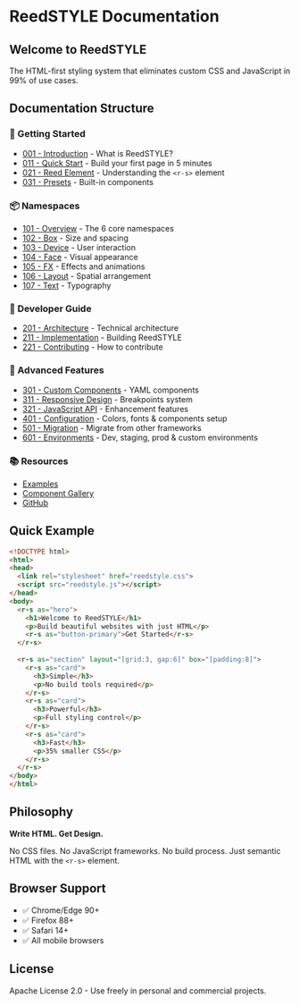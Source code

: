 # ReedSTYLE Documentation

## Welcome to ReedSTYLE

The HTML-first styling system that eliminates custom CSS and JavaScript in 99% of use cases.

## Documentation Structure

### 🚀 Getting Started
- [001 - Introduction](001-introduction.md) - What is ReedSTYLE?
- [011 - Quick Start](011-quick-start.md) - Build your first page in 5 minutes
- [021 - Reed Element](021-reed-element.md) - Understanding the `<r-s>` element
- [031 - Presets](031-presets.md) - Built-in components

### 📦 Namespaces
- [101 - Overview](101-namespaces-overview.md) - The 6 core namespaces
- [102 - Box](102-box.md) - Size and spacing
- [103 - Device](103-device.md) - User interaction
- [104 - Face](104-face.md) - Visual appearance
- [105 - FX](105-fx.md) - Effects and animations
- [106 - Layout](106-layout.md) - Spatial arrangement
- [107 - Text](107-text.md) - Typography

### 🔧 Developer Guide
- [201 - Architecture](201-architecture.md) - Technical architecture
- [211 - Implementation](211-implementation.md) - Building ReedSTYLE
- [221 - Contributing](221-contributing.md) - How to contribute

### 🎯 Advanced Features
- [301 - Custom Components](301-custom-components.md) - YAML components
- [311 - Responsive Design](311-responsive-design.md) - Breakpoints system
- [321 - JavaScript API](321-javascript-api.md) - Enhancement features
- [401 - Configuration](401-configuration.md) - Colors, fonts & components setup
- [501 - Migration](501-migration.md) - Migrate from other frameworks
- [601 - Environments](601-environments.md) - Dev, staging, prod & custom environments

### 📚 Resources
- [Examples](https://reedstyle.dev/examples)
- [Component Gallery](https://reedstyle.dev/gallery)
- [GitHub](https://github.com/reedstyle)

## Quick Example

```html
<!DOCTYPE html>
<html>
<head>
  <link rel="stylesheet" href="reedstyle.css">
  <script src="reedstyle.js"></script>
</head>
<body>
  <r-s as="hero">
    <h1>Welcome to ReedSTYLE</h1>
    <p>Build beautiful websites with just HTML</p>
    <r-s as="button-primary">Get Started</r-s>
  </r-s>
  
  <r-s as="section" layout="[grid:3, gap:6]" box="[padding:8]">
    <r-s as="card">
      <h3>Simple</h3>
      <p>No build tools required</p>
    </r-s>
    <r-s as="card">
      <h3>Powerful</h3>
      <p>Full styling control</p>
    </r-s>
    <r-s as="card">
      <h3>Fast</h3>
      <p>35% smaller CSS</p>
    </r-s>
  </r-s>
</body>
</html>
```

## Philosophy

**Write HTML. Get Design.**

No CSS files. No JavaScript frameworks. No build process. Just semantic HTML with the `<r-s>` element.

## Browser Support

- ✅ Chrome/Edge 90+
- ✅ Firefox 88+
- ✅ Safari 14+
- ✅ All mobile browsers

## License

Apache License 2.0 - Use freely in personal and commercial projects.